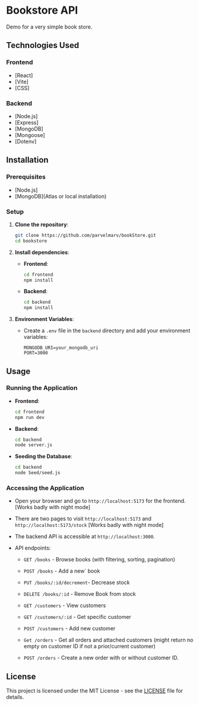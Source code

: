 # Bookstore API
Demo for a very simple book store. 

## Technologies Used

### Frontend

- [React]
- [Vite]
- [CSS]

### Backend

- [Node.js]
- [Express]
- [MongoDB]
- [Mongoose]
- [Dotenv]

## Installation

### Prerequisites

- [Node.js]
- [MongoDB](Atlas or local installation)

### Setup

1. **Clone the repository**:
   ```bash
   git clone https://github.com/parvelmarv/bookStore.git
   cd bookstore
   ```

2. **Install dependencies**:

   - **Frontend**:
     ```bash
     cd frontend
     npm install
     ```

   - **Backend**:
     ```bash
     cd backend
     npm install
     ```

3. **Environment Variables**:
   - Create a `.env` file in the `backend` directory and add your environment variables:
     ```
     MONGODB_URI=your_mongodb_uri
     PORT=3000
     ```

## Usage

### Running the Application

- **Frontend**:
  ```bash
  cd frontend
  npm run dev
  ```

- **Backend**:
  ```bash
  cd backend
  node server.js
  ```

- **Seeding the Database**:
  ```bash
  cd backend
  node Seed/seed.js
  ```

### Accessing the Application

- Open your browser and go to `http://localhost:5173` for the frontend. [Works badly with night mode]
- There are two pages to visit `http://localhost:5173` and `http://localhost:5173/stock` [Works badly with night mode]

- The backend API is accessible at `http://localhost:3000`.
- API endpoints:
  - `GET /books` - Browse books (with filtering, sorting, pagination)
  - `POST /books` - Add a new` book
  - `PUT /books/:id/decrement`- Decrease stock
  - `DELETE /books/:id` - Remove Book from stock

  - `GET /customers` - View customers
  - `GET /customers/:id` - Get specific customer
  - `POST /customers` - Add new customer

  - `Get /orders` - Get all orders and attached customers (might return no empty on customer ID if not a prior/current customer) 
  - `POST /orders` - Create a new order with or without customer ID. 


## License

This project is licensed under the MIT License - see the [LICENSE](LICENSE) file for details.
